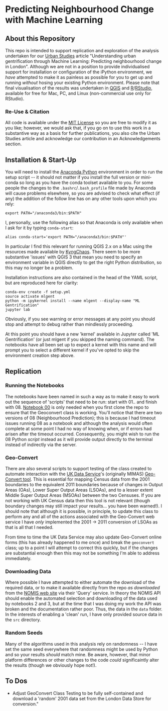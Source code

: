 # Predicting Neighbourhood Change with Machine Learning

## About this Repository

This repo is intended to support replication and exploration of the analysis undertaken for our [Urban Studies](http://journals.sagepub.com/home/usj) article "Understanding urban gentrification through Machine Learning: Predicting neighbourhood change in London". Although we are not in a position to provide individualised support for installation or configuration of the iPython environment, we _have_ attempted to make it as painless as possible for you to get up and running _without_ hosing your existing Python environment. Please note that final visualisation of the results was undertaken in [QGIS](https://www.qgis.org/) and [R](https://www.r-project.org)/[RStudio](https://www.rstudio.com), available for free for Mac, PC, and Linux (non-commercial use only for RStudio).

### Re-Use & Citation

All code is available under the [MIT License](LICENSE) so you are free to modify it as you like; however, we would ask that, if you go on to use this work in a substantive way as a basis for further publications, you also cite the Urban Studies article and acknowledge our contribution in an Acknowledgements section.

## Installation & Start-Up

You will need to install the [Anaconda Python](https://www.anaconda.com/download/) environment in order to run the setup script -- it should not matter if you install the full version or mini-conda so long as you have the conda toolset available to you. For some people the changes to the `.bashrc`/`.bash_profile` file made by Anaconda will cause problems elsewhere, so you are advised to check what effect (if any) the addition of the follow line has on any other tools upon which you rely:
```
export PATH="/anaconda3/bin:$PATH"
```
I, personally, use the following alias so that Anaconda is only available when I ask for it by typing `conda-start`:
```
alias conda-start='export PATH="/anaconda3/bin:$PATH"'
```
In particular I find this relevant for running QGIS 2.x on a Mac using the resources made available by [KyngChaos](https://www.kyngchaos.com/software/qgis). There seem to be more substantive 'issues' with QGIS 3 that mean you need to specify an environment variable in QGIS directly to get the right Python distribution, so this may no longer be a problem.

Installation instructions are also contained in the head of the YAML script, but are reproduced here for clarity:
```
conda-env create -f setup.yml
source activate mlgent
python -m ipykernel install --name mlgent --display-name "ML Gentrification"
jupyter lab
```
Obviously, if you see warning or error messages at any point you should stop and attempt to debug rather than mindlessly proceeding.

At this point you should have a new 'kernel' available in Jupyter called 'ML Gentrification' (or just mlgent if you skipped the naming command). The notebooks have all been set up to expect a kernel with this name and will prompt you to select a different kernel if you've opted to skip the environment creation step above. 

## Replication

### Running the Notebooks

The notebooks have been named in such a way as to make it easy to work out the sequence of 'scripts' that need to be run: start with 01.. and finish with 08. [Notebook 00](00-Geoconvert%20Class%20Testing.ipynb) is only needed when you first clone the repo to ensure that the Geoconvert class is working. You'll notice that there are two versions of 08 (Neighbourhood Prediction); this is because I had timeout issues running 08 as a notebook and although the analysis would often complete at some point I had no way of knowing when, or if errors had arisen after the timeout occurred. Consequently, you might wish to run the 08 Python _script_ instead as it will provide output directly to the terminal instead of indirectly via the server.

### Geo-Convert

There are also several scripts to support testing of the class created to automate interaction with the [UK Data Service](https://census.ukdataservice.ac.uk)'s (originally MIMAS) [Geo-Convert tool](http://geoconvert.mimas.ac.uk). This is essential for mapping Census data from the 2001 boundaries to the equivalent 2011 boundaries because of changes in Output Areas (OAs), Lower Super Output Areas (LSOAs), and to a lesser extent Middle Super Output Areas (MSOAs) between the two Censuses. If you are not working with UK Census data then this tool is not relevant (though boundary changes may still impact your results... you have been warned!). I should note that although it is possible, in principle, to update this class to perform any and all of the actions associated with the Geo-Convert web service I have _only_ implemented the 2001 -> 2011 conversion of LSOAs as that is all that I needed. 

From time to time the UK Data Service may also update Geo-Convert online forms (this has already happened to me once)  and break the `geoconvert` class; up to a point I will attempt to correct this quickly, but if the changes are substantial enough then this may not be something I'm able to address immediately.

### Downloading Data

Where possible I have attempted to either automate the download of the required data, or to make it available directly from the repo _as downloaded_ from the [NOMIS web site](https://www.nomisweb.co.uk) via their 'Query' service. In theory the NOMIS API should enable the automated selection and downloading of the data used by notebooks 2 and 3, but at the time that I was doing my work the API was broken and the documentation rather poor. Thus, the data in the `data` folder. In the interests of enabling a 'clean' run, I have only provided source data in the `src` directory.

### Random Seeds

Many of the algorithms used in this analysis rely on randomness -- I have set the same seed everywhere that randomness might be used by Python and so your results _should_ match mine. Be aware, however, that minor platform differences or other changes to the code _could_ significaintly alter the results (though we obviously hope not!).


## To Dos

* Adjust GeoConvert Class Testing to be fully self-contained and download a 'random' 2001 data set from the London Data Store for conversion."

